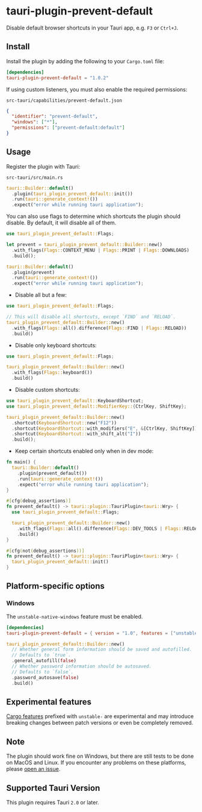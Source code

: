 # tauri-plugin-prevent-default

Disable default browser shortcuts in your Tauri app, e.g. `F3` or `Ctrl+J`.

## Install

Install the plugin by adding the following to your `Cargo.toml` file:

```toml
[dependencies]
tauri-plugin-prevent-default = "1.0.2"
```

If using custom listeners, you must also enable the required permissions:

`src-tauri/capabilities/prevent-default.json`

```json
{
  "identifier": "prevent-default",
  "windows": ["*"],
  "permissions": ["prevent-default:default"]
}
```

## Usage

Register the plugin with Tauri:

`src-tauri/src/main.rs`

```rust
tauri::Builder::default()
  .plugin(tauri_plugin_prevent_default::init())
  .run(tauri::generate_context!())
  .expect("error while running tauri application");
```

You can also use flags to determine which shortcuts the plugin should disable. By default, it will disable all of them.

```rust
use tauri_plugin_prevent_default::Flags;

let prevent = tauri_plugin_prevent_default::Builder::new()
  .with_flags(Flags::CONTEXT_MENU | Flags::PRINT | Flags::DOWNLOADS)
  .build();

tauri::Builder::default()
  .plugin(prevent)
  .run(tauri::generate_context!())
  .expect("error while running tauri application");
```

- Disable all but a few:

```rust
use tauri_plugin_prevent_default::Flags;

// This will disable all shortcuts, except `FIND` and `RELOAD`.
tauri_plugin_prevent_default::Builder::new()
  .with_flags(Flags::all().difference(Flags::FIND | Flags::RELOAD))
  .build()
```

- Disable only keyboard shortcuts:

```rust
use tauri_plugin_prevent_default::Flags;

tauri_plugin_prevent_default::Builder::new()
  .with_flags(Flags::keyboard())
  .build()
```

- Disable custom shortcuts:

```rust
use tauri_plugin_prevent_default::KeyboardShortcut;
use tauri_plugin_prevent_default::ModifierKey::{CtrlKey, ShiftKey};

tauri_plugin_prevent_default::Builder::new()
  .shortcut(KeyboardShortcut::new("F12"))
  .shortcut(KeyboardShortcut::with_modifiers("E", &[CtrlKey, ShiftKey]))
  .shortcut(KeyboardShortcut::with_shift_alt("I"))
  .build();
```

- Keep certain shortcuts enabled only when in dev mode:

```rust
fn main() {
  tauri::Builder::default()
    .plugin(prevent_default())
    .run(tauri::generate_context!())
    .expect("error while running tauri application");
}

#[cfg(debug_assertions)]
fn prevent_default() -> tauri::plugin::TauriPlugin<tauri::Wry> {
  use tauri_plugin_prevent_default::Flags;

  tauri_plugin_prevent_default::Builder::new()
    .with_flags(Flags::all().difference(Flags::DEV_TOOLS | Flags::RELOAD))
    .build()
}

#[cfg(not(debug_assertions))]
fn prevent_default() -> tauri::plugin::TauriPlugin<tauri::Wry> {
  tauri_plugin_prevent_default::init()
}
```

## Platform-specific options

### Windows

The `unstable-native-windows` feature must be enabled.

```toml
[dependencies]
tauri-plugin-prevent-default = { version = "1.0", features = ["unstable-native-windows"] }
```

```rust
tauri_plugin_prevent_default::Builder::new()
  // Whether general form information should be saved and autofilled.
  // Defaults to `true`.
  .general_autofill(false)
  // Whether password information should be autosaved.
  // Defaults to `false`.
  .password_autosave(false)
  .build()
```

## Experimental features

[Cargo features](https://doc.rust-lang.org/cargo/reference/features.html) prefixed with `unstable-` are experimental and may introduce breaking changes between patch versions or even be completely removed.

## Note

The plugin should work fine on Windows, but there are still tests to be done on MacOS and Linux. If you encounter any problems on these platforms, please [open an issue](https://github.com/ferreira-tb/tauri-plugin-prevent-default/issues).

## Supported Tauri Version

This plugin requires Tauri `2.0` or later.

